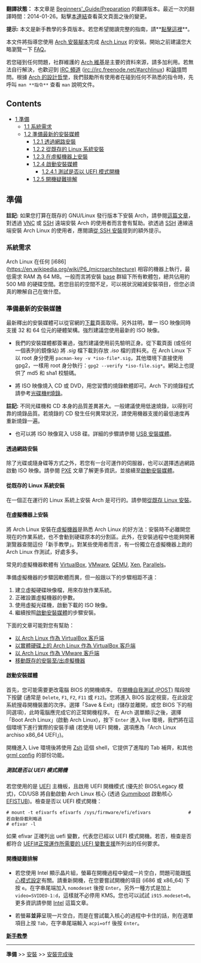 **翻譯狀態：** 本文章是 [Beginners'_Guide/Preparation](/index.php/Beginners%27_Guide/Preparation "Beginners' Guide/Preparation") 的翻譯版本。最近一次的翻譯時間：2014-01-26。點擊[本連結](https://wiki.archlinux.org/index.php?title=Beginners'_Guide/Preparation&diff=0&oldid=294181)查看英文頁面之後的變更。

**提示:** 本文是新手教學的多頁版本。若您希望閱讀完整的指南，請**[點擊這裡](/index.php/Beginners%27_guide_(%E6%AD%A3%E9%AB%94%E4%B8%AD%E6%96%87) "Beginners' guide (正體中文)")**。

本文件將指導您使用 [Arch 安裝腳本](https://projects.archlinux.org/arch-install-scripts.git/)完成 [Arch Linux](/index.php/Arch_Linux_(%E6%AD%A3%E9%AB%94%E4%B8%AD%E6%96%87) "Arch Linux (正體中文)") 的安裝。開始之前建議您大略瀏覽一下 [FAQ](/index.php/FAQ_(%E6%AD%A3%E9%AB%94%E4%B8%AD%E6%96%87) "FAQ (正體中文)")。

若您碰到任何問題，社群維護的 [Arch 維基](/index.php/Main_page_(%E6%AD%A3%E9%AB%94%E4%B8%AD%E6%96%87) "Main page (正體中文)")是主要的資料來源，請多加利用。若無法自行解決，也歡迎到 [IRC 頻道](/index.php/IRC_channel "IRC channel") ([irc://irc.freenode.net/#archlinux](irc://irc.freenode.net/#archlinux)) 和[論壇](https://bbs.archlinux.org/)問問。根據 [Arch 的設計哲學](/index.php/The_Arch_Way_(%E6%AD%A3%E9%AB%94%E4%B8%AD%E6%96%87) "The Arch Way (正體中文)")，我們鼓勵所有使用者在碰到任何不熟悉的指令時，先呼叫 `man **指令**` 查看 `man` 說明文件。

## Contents

*   [1 準備](#.E6.BA.96.E5.82.99)
    *   [1.1 系統需求](#.E7.B3.BB.E7.B5.B1.E9.9C.80.E6.B1.82)
    *   [1.2 準備最新的安裝媒體](#.E6.BA.96.E5.82.99.E6.9C.80.E6.96.B0.E7.9A.84.E5.AE.89.E8.A3.9D.E5.AA.92.E9.AB.94)
        *   [1.2.1 透過網路安裝](#.E9.80.8F.E9.81.8E.E7.B6.B2.E8.B7.AF.E5.AE.89.E8.A3.9D)
        *   [1.2.2 從既存的 Linux 系統安裝](#.E5.BE.9E.E6.97.A2.E5.AD.98.E7.9A.84_Linux_.E7.B3.BB.E7.B5.B1.E5.AE.89.E8.A3.9D)
        *   [1.2.3 在虛擬機器上安裝](#.E5.9C.A8.E8.99.9B.E6.93.AC.E6.A9.9F.E5.99.A8.E4.B8.8A.E5.AE.89.E8.A3.9D)
        *   [1.2.4 啟動安裝媒體](#.E5.95.9F.E5.8B.95.E5.AE.89.E8.A3.9D.E5.AA.92.E9.AB.94)
            *   [1.2.4.1 測試是否以 UEFI 模式開機](#.E6.B8.AC.E8.A9.A6.E6.98.AF.E5.90.A6.E4.BB.A5_UEFI_.E6.A8.A1.E5.BC.8F.E9.96.8B.E6.A9.9F)
        *   [1.2.5 開機疑難排解](#.E9.96.8B.E6.A9.9F.E7.96.91.E9.9B.A3.E6.8E.92.E8.A7.A3)

## 準備

**註記:** 如果您打算在既存的 GNU/Linux 發行版本下安裝 Arch，請參閱[這篇文章](/index.php/Install_from_existing_Linux "Install from existing Linux")，對透過 [VNC](/index.php/VNC "VNC") 或 [SSH](/index.php/SSH "SSH") 遠端安裝 Arch 的使用者而言會有幫助。欲透過 [SSH](/index.php/SSH "SSH") 連線遠端安裝 Arch Linux 的使用者，應閱讀[從 SSH 安裝](/index.php/Install_from_SSH "Install from SSH")提到的額外提示。

### 系統需求

Arch Linux 在任何 [i686](https://en.wikipedia.org/wiki/P6_(microarchitecture) 相容的機器上執行，最低需求 RAM 為 64 MB。一般而言將安裝 [base](https://www.archlinux.org/groups/x86_64/base/) 群組下所有軟體包，總共佔用約 500 MB 的硬碟空間。若您目前的空間不足，可以視狀況縮減安裝項目，但您必須真的瞭解自己在做什麼。

### 準備最新的安裝媒體

最新釋出的安裝媒體可以從官網的[下載](https://archlinux.org/download/)頁面取得。另外註明，單一 ISO 映像同時支援 32 和 64 位元的硬體架構。強烈建議您使用最新的 ISO 映像。

*   我們的安裝媒體都簽署過，強烈建議使用前先驗明正身。從下載頁面 (或任何一個表列的鏡像站) 將 *.sig* 檔下載到存放 *.iso* 檔的資料夾。在 Arch Linux 下以 root 身分使用 `pacman-key -v *iso-file*.sig`，其他環境下直接使用 gpg2，一樣用 root 身分執行：`gpg2 --verify *iso-file.sig*`。網站上也提供了 md5 和 sha1 校驗碼。

*   將 ISO 映像燒入 CD 或 DVD，用您習慣的燒錄軟體即可。Arch 下的燒錄程式請參考[光碟機#燒錄](/index.php/Optical_disc_drive#Burning "Optical disc drive")。

**註記:** 不同光碟機和 CD 本身的品質差異甚大。一般建議使用低速燒錄，以得到可靠的燒錄品質。若燒錄的 CD 發生任何異常狀況，請使用機器支援的最低速度再重新燒錄一遍。

*   也可以將 ISO 映像寫入 USB 碟。詳細的步驟請參閱 [USB 安裝媒體](/index.php/USB_Installation_Media_(%E6%AD%A3%E9%AB%94%E4%B8%AD%E6%96%87) "USB Installation Media (正體中文)")。

#### 透過網路安裝

除了光碟或隨身碟等方式之外，若您有一台可運作的伺服器，也可以選擇透過網路啟動 ISO 映像。請參閱 [PXE](/index.php/PXE "PXE") 文章了解更多資訊，並接續至[啟動安裝媒體](#.E5.95.9F.E5.8B.95.E5.AE.89.E8.A3.9D.E5.AA.92.E9.AB.94)。

#### 從既存的 Linux 系統安裝

在一個正在運行的 Linux 系統上安裝 Arch 是可行的。請參閱[從既存 Linux 安裝](/index.php/Install_from_existing_Linux "Install from existing Linux")。

#### 在虛擬機器上安裝

將 Arch Linux 安裝在[虛擬機器](https://en.wikipedia.org/wiki/Virtual_machine "wikipedia:Virtual machine")是熟悉 Arch Linux 的好方法：安裝時不必離開您現在的作業系統，也不會動到硬碟原本的分割區。此外，在安裝過程中也能夠開著瀏覽器查閱這份「新手教學」。對某些使用者而言，有一份獨立在虛擬機器上跑的 Arch Linux 作測試，好處多多。

常見的虛擬機器軟體有 [VirtualBox](/index.php/VirtualBox "VirtualBox"), [VMware](/index.php/VMware "VMware"), [QEMU](/index.php/QEMU "QEMU"), [Xen](/index.php/Xen "Xen"), [Parallels](/index.php/Parallels "Parallels")。

準備虛擬機器的步驟因軟體而異，但一般跟以下的步驟相距不遠：

1.  建立虛擬硬碟映像檔，用來存放作業系統。
2.  正確設置虛擬機器的參數。
3.  使用虛擬光碟機，啟動下載的 ISO 映像。
4.  繼續按照[啟動安裝媒體](#.E5.95.9F.E5.8B.95.E5.AE.89.E8.A3.9D.E5.AA.92.E9.AB.94)的步驟安裝。

下面的文章可能對您有幫助：

*   [以 Arch Linux 作為 VirtualBox 客戶端](/index.php/VirtualBox#Arch_Linux_as_a_guest_in_a_Virtual_Machine "VirtualBox")
*   [以實體硬碟上的 Arch Linux 作為 VirtualBox 客戶端](/index.php/VirtualBox_Arch_Linux_Guest_On_Physical_Drive "VirtualBox Arch Linux Guest On Physical Drive")
*   [以 Arch Linux 作為 VMware 客戶端](/index.php/Installing_Arch_Linux_in_VMware "Installing Arch Linux in VMware")
*   [移動既存的安裝至/出虛擬機器](/index.php/Moving_an_existing_install_into_(or_out_of)_a_virtual_machine "Moving an existing install into (or out of) a virtual machine")

#### 啟動安裝媒體

首先，您可能需要更改電腦 BIOS 的開機順序。 在[開機自我測試 (POST)](https://en.wikipedia.org/wiki/Power-on_self_test "wikipedia:Power-on self test") 階段按下按鍵 (通常是 `Delete`, `F1`, `F2`, `F11` 或 `F12`)。您將進入 BIOS 設定視窗，在此設定系統搜尋開機裝置的次序。選擇「Save & Exit」(儲存並離開，或您 BIOS 下的相同選項)，此時電腦應完成它的正常開機程序。 在 Arch 選單顯示之後，選擇「Boot Arch Linux」(啟動 Arch Linux)，按下 `Enter` 進入 live 環境，我們將在這個環境下進行實際的安裝手續 (若使用 UEFI 開機，選項應為「Arch Linux archiso x86_64 UEFI」)。

開機進入 Live 環境後將使用 [Zsh](/index.php/Zsh "Zsh") 這個 shell，它提供了進階的 Tab 補齊，和其他 [grml config](http://grml.org/zsh/) 的部份功能。

##### 測試是否以 UEFI 模式開機

若您使用的是 [UEFI](/index.php/UEFI "UEFI") 主機板，且啟用 UEFI 開機模式 (優先於 BIOS/Legacy 模式)，CD/USB 將自動啟動 Arch Linux 核心 (透過 [Gummiboot](/index.php/Gummiboot "Gummiboot") 啟動核心 [EFISTUB](/index.php/EFISTUB "EFISTUB"))。檢查是否以 UEFI 模式開機：

```
# mount -t efivarfs efivarfs /sys/firmware/efi/efivars              # 若自動掛載則略過
# efivar -l

```

如果 efivar 正確列出 uefi 變數，代表您已經以 UEFI 模式開機。若否，檢查是否都符合 [UEFI#正常運作所需要的 UEFI 變數支援](/index.php/Unified_Extensible_Firmware_Interface#Requirements_for_UEFI_Variables_support_to_work_properly "Unified Extensible Firmware Interface")所列出的任何要求。

#### 開機疑難排解

*   若您使用 Intel 顯示晶片組，螢幕在開機過程中變成一片空白，問題可能跟[核心模式設定](/index.php/Kernel_mode_setting "Kernel mode setting")有關。請重新開機，在您要嘗試開機的項目 (i686 或 x86_64) 下按 `e`。在字串尾端加入 `nomodeset` 後按 `Enter`。另外一種方式是加上 `video=SVIDEO-1:d`，這樣就不必停用 KMS。您也可以試試 `i915.modeset=0`。更多資訊請參閱 [Intel](/index.php/Intel "Intel") 這篇文章。

*   若螢幕**並非**呈現一片空白，而是在嘗試載入核心的過程中卡住的話，則在選單項目上按 `Tab`，在字串尾端輸入 `acpi=off` 後按 `Enter`。

**[新手教學](/index.php/Beginners%27_Guide_(%E6%AD%A3%E9%AB%94%E4%B8%AD%E6%96%87) "Beginners' Guide (正體中文)")**

* * *

**準備** >> [安裝](/index.php/Beginners%27_Guide/Installation_(%E6%AD%A3%E9%AB%94%E4%B8%AD%E6%96%87) "Beginners' Guide/Installation (正體中文)") >> [安裝完成後](/index.php/Beginners%27_Guide/Post-installation_(%E6%AD%A3%E9%AB%94%E4%B8%AD%E6%96%87) "Beginners' Guide/Post-installation (正體中文)")